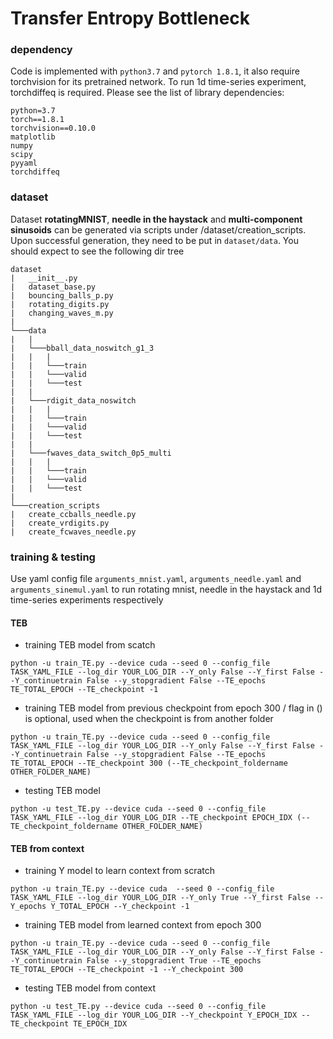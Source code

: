# Transfer Entropy Bottleneck

### dependency

Code is implemented with `python3.7` and `pytorch 1.8.1`, it also require torchvision for its pretrained network. To run 1d time-series experiment, torchdiffeq is required. Please see the list of library dependencies:
```
python=3.7
torch==1.8.1
torchvision==0.10.0
matplotlib
numpy
scipy
pyyaml
torchdiffeq
```

### dataset 

Dataset __rotatingMNIST__, __needle in the haystack__ and __multi-component sinusoids__ can be generated via scripts under /dataset/creation_scripts. Upon successful generation, they need to be put in `dataset/data`. You should expect to see the following dir tree

```
dataset
|   __init__.py
|   dataset_base.py
|   bouncing_balls_p.py
|   rotating_digits.py
|   changing_waves_m.py
|
└───data
|   |
|   └───bball_data_noswitch_g1_3
|   |   |
|   |   └───train
|   |   └───valid
|   |   └───test
|   |
|   └───rdigit_data_noswitch
|   |   |
|   |   └───train
|   |   └───valid
|   |   └───test
|   |
|   └───fwaves_data_switch_0p5_multi
|   |   |
|   |   └───train
|   |   └───valid
|   |   └───test
| 
└───creation_scripts
|   create_ccballs_needle.py
|   create_vrdigits.py
|   create_fcwaves_needle.py

```

### training & testing

Use yaml config file `arguments_mnist.yaml`, `arguments_needle.yaml` and `arguments_sinemul.yaml` to run rotating mnist, needle in the haystack and 1d time-series experiments respectively

#### TEB

- training TEB model from scatch
```
python -u train_TE.py --device cuda --seed 0 --config_file TASK_YAML_FILE --log_dir YOUR_LOG_DIR --Y_only False --Y_first False --Y_continuetrain False --y_stopgradient False --TE_epochs TE_TOTAL_EPOCH --TE_checkpoint -1
```
- training TEB model from previous checkpoint from epoch 300 / flag in () is optional, used when the checkpoint is from another folder
```
python -u train_TE.py --device cuda --seed 0 --config_file TASK_YAML_FILE --log_dir YOUR_LOG_DIR --Y_only False --Y_first False --Y_continuetrain False --y_stopgradient False --TE_epochs TE_TOTAL_EPOCH --TE_checkpoint 300 (--TE_checkpoint_foldername OTHER_FOLDER_NAME)
```
- testing TEB model
```
python -u test_TE.py --device cuda --seed 0 --config_file TASK_YAML_FILE --log_dir YOUR_LOG_DIR --TE_checkpoint EPOCH_IDX (--TE_checkpoint_foldername OTHER_FOLDER_NAME)
```

#### TEB from context

- training Y model to learn context from scratch
```
python -u train_TE.py --device cuda  --seed 0 --config_file TASK_YAML_FILE --log_dir YOUR_LOG_DIR --Y_only True --Y_first False --Y_epochs Y_TOTAL_EPOCH --Y_checkpoint -1
```
- training TEB model from learned context from epoch 300 
```
python -u train_TE.py --device cuda --seed 0 --config_file TASK_YAML_FILE --log_dir YOUR_LOG_DIR --Y_only False --Y_first False --Y_continuetrain False --y_stopgradient True --TE_epochs TE_TOTAL_EPOCH --TE_checkpoint -1 --Y_checkpoint 300
```
- testing TEB model from context
```
python -u test_TE.py --device cuda --seed 0 --config_file TASK_YAML_FILE --log_dir YOUR_LOG_DIR --Y_checkpoint Y_EPOCH_IDX --TE_checkpoint TE_EPOCH_IDX
```
